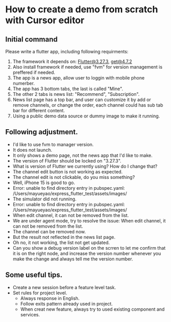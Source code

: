 # How to create a demo from scratch with Cursor editor

## Initial command

Please write a flutter app, including following requirments:

1. The framework it depends on: Flutter@3.27.3, get@4.7.2
2. Also install framework if needed, use "fvm" for version management is preffered if needed.
3. The app is a news app, allow user to loggin with mobile phone numerber.
4. The app has 3 bottom tabs, the last is called "Mine".
5. The other 2 tabs is news list: "Recommend", "Subscription".
6. News list page has a top bar, and user can customize it by add or remove channels, or change the order, each channel could has sub tab bar for different content.
7. Using a public demo data source or dummy image to make it running.


## Following adjustment.

- I'd like to use fvm to manager version.
- It does not launch.
- It only shows a demo page, not the news app that I'd like to make.
- The version of Flutter should be locked on "3.27.3".
- What is version of Flutter we currently using? How do I change that?
- The channel edit button is not working as expected.
- The channel edit is not clickable, do you miss something?
- Well, iPhone 15 is good to go.
- Error: unable to find directory entry in pubspec.yaml: /Users/mayueyao/express_flutter_test/assets/images/
- The simulator did not running.
- Error: unable to find directory entry in pubspec.yaml: /Users/mayueyao/express_flutter_test/assets/images/
- When edit channel, it can not be removed from the list.
- We are under agent mode, try to resolve the issue: When edit channel, it can not be removed from the list.
- The channel can be removed now.
- But the result not reflected in the news list page.
- Oh no, it not working, the list not get updated.
- Can you show a debug version label on the scrren to let me confirm that it is on the right node, and increase the version number whenever you make the change and always tell me the version number.

## Some useful tips.

- Create a new session before a feature level task.
- Set rules for project level.
  - Always response in English.
  - Follow exits pattern already used in project.
  - When creat new feature, always try to used existing component and services.